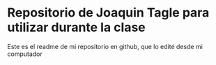 # Repositorio de Joaquin Tagle para utilizar durante la clase

Este es el readme de mi repositorio en github, que lo edité desde mi computador
